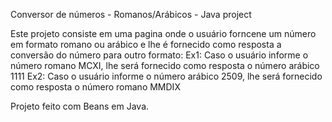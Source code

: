 Conversor de números - Romanos/Arábicos - Java project

Este projeto consiste em uma pagina onde o usuário forncene um número em formato romano ou arábico e lhe é fornecido como resposta a conversão do número para outro formato:
Ex1: Caso o usuário informe o número romano MCXI, lhe será fornecido como resposta o número arábico 1111
Ex2: Caso o usuário informe o número arábico 2509, lhe será fornecido como resposta o número romano MMDIX

Projeto feito com Beans em Java.